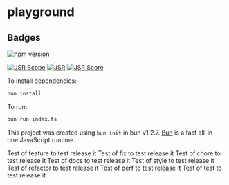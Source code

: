 # playground

## Badges

[![npm version](https://img.shields.io/npm/v/@mainqueueio/playground?color=cb0000&logo=npm)](https://www.npmjs.com/package/@mainqueueio/playground)

[![JSR Scope](https://jsr.io/badges/@mainqueueio)](https://jsr.io/@mainqueueio)
[![JSR](https://jsr.io/badges/@mainqueueio/playground)](https://jsr.io/@mainqueueio/playground)
[![JSR Score](https://jsr.io/badges/@mainqueueio/playground/score)](https://jsr.io/@mainqueueio/playground)

To install dependencies:

```bash
bun install
```

To run:

```bash
bun run index.ts
```

This project was created using `bun init` in bun v1.2.7. [Bun](https://bun.sh) is a fast all-in-one JavaScript runtime.

Test of feature to test release it
Test of fix to test release it
Test of chore to test release it
Test of docs to test release it
Test of style to test release it
Test of refactor to test release it
Test of perf to test release it
Test of test to test release it

